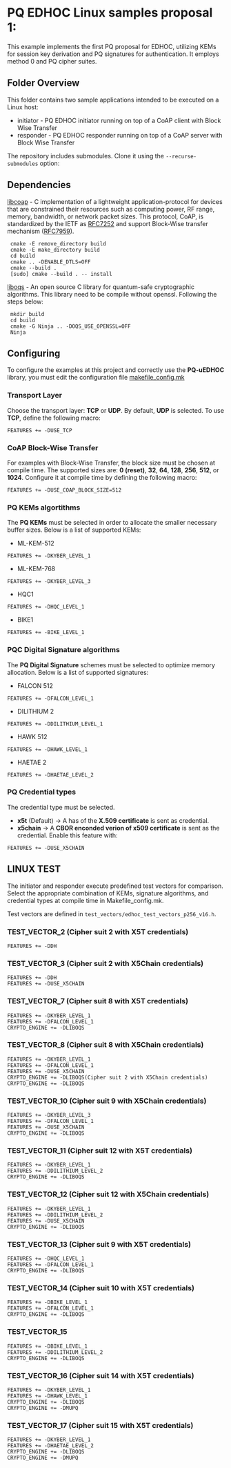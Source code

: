 # PQ EDHOC Linux samples proposal 1: 

This example implements the first PQ proposal for EDHOC, utilizing KEMs for session key derivation and PQ signatures for authentication. It employs method 0 and PQ cipher suites.

## Folder Overview
This folder contains two sample applications intended to be executed on a Linux host:
-  initiator - PQ EDHOC initiator running on top of a CoAP client with Block Wise Transfer
-  responder - PQ EDHOC responder running on top of a CoAP server with Block Wise Transfer

The repository includes submodules. Clone it using the `--recurse-submodules` option:
## Dependencies 
[libcoap](https://github.com/obgm/libcoap) - C implementation of a lightweight application-protocol for devices that are constrained their resources such as computing power, RF range, memory, bandwidth, or network packet sizes. This protocol, CoAP, is standardized by the IETF as [RFC7252](https://datatracker.ietf.org/doc/html/rfc7252) and support Block-Wise transfer mechanism ([RFC7959](https://datatracker.ietf.org/doc/html/rfc7959)). 
```
 cmake -E remove_directory build
 cmake -E make_directory build
 cd build
 cmake .. -DENABLE_DTLS=OFF
 cmake --build .
 [sudo] cmake --build . -- install
```

[liboqs](https://github.com/open-quantum-safe/liboqs) - An open source C library for quantum-safe cryptographic algorithms. This library need to be compile without openssl. Following the steps below:
```
 mkdir build
 cd build
 cmake -G Ninja .. -DOQS_USE_OPENSSL=OFF
 Ninja 
```

## Configuring
To configure the examples at this project and correctly use the **PQ-uEDHOC** library, you must edit the configuration file [makefile_config.mk](makefile_config.mk)

### Transport Layer
Choose the transport layer: **TCP** or **UDP**. By default, **UDP** is selected. To use **TCP**, define the following macro:
```
FEATURES += -DUSE_TCP 
```
### CoAP Block-Wise Transfer 
For examples with Block-Wise Transfer, the block size must be chosen at compile time. The supported sizes are: **0 (reset)**, **32**, **64**, **128**, **256**, **512**, or **1024**. Configure it at compile time by defining the following macro:
```
FEATURES += -DUSE_COAP_BLOCK_SIZE=512 
```
### PQ KEMs algortithms
The **PQ KEMs** must be selected in order to allocate the smaller necessary buffer sizes. Below is a list of supported KEMs:

- ML-KEM-512
```
FEATURES += -DKYBER_LEVEL_1
```
- ML-KEM-768   
```
FEATURES += -DKYBER_LEVEL_3
```
- HQC1 
```
FEATURES += -DHQC_LEVEL_1
```
- BIKE1 
```
FEATURES += -BIKE_LEVEL_1
```

### PQC Digital Signature algorithms
The **PQ Digital Signature** schemes  must be selected to optimize memory allocation. Below is a list of supported signatures:

- FALCON 512
```
FEATURES += -DFALCON_LEVEL_1
```
- DILITHIUM 2
```
FEATURES += -DDILITHIUM_LEVEL_1
```
- HAWK 512
```
FEATURES += -DHAWK_LEVEL_1
```
- HAETAE 2
```
FEATURES += -DHAETAE_LEVEL_2
```

### PQ Credential types
The credential type must be selected.
- **x5t**  (Default) -> A has of the **X.509 certificate** is sent as credential.
- **x5chain** ->  A **CBOR enconded verion of x509 certificate** is sent as the credential. Enable this feature with:
```
FEATURES += -DUSE_X5CHAIN
```

## LINUX TEST 
The initiator and responder execute predefined test vectors for comparison. Select the appropriate combination of KEMs, signature algorithms, and credential types at compile time in Makefile_config.mk.

Test vectors are defined in `test_vectors/edhoc_test_vectors_p256_v16.h`.

### TEST_VECTOR_2 (Cipher suit 2 with X5T credentials)
```
FEATURES += -DDH
```
### TEST_VECTOR_3 (Cipher suit 2 with X5Chain credentials)
```
FEATURES += -DDH
FEATURES += -DUSE_X5CHAIN
```
### TEST_VECTOR_7 (Cipher suit 8 with X5T credentials)
```
FEATURES += -DKYBER_LEVEL_1
FEATURES += -DFALCON_LEVEL_1
CRYPTO_ENGINE += -DLIBOQS
```
### TEST_VECTOR_8 (Cipher suit 8 with X5Chain credentials)
```
FEATURES += -DKYBER_LEVEL_1
FEATURES += -DFALCON_LEVEL_1
FEATURES += -DUSE_X5CHAIN
CRYPTO_ENGINE += -DLIBOQS(Cipher suit 2 with X5Chain credentials)
CRYPTO_ENGINE += -DLIBOQS
```

### TEST_VECTOR_10 (Cipher suit 9 with X5Chain credentials)
```
FEATURES += -DKYBER_LEVEL_3
FEATURES += -DFALCON_LEVEL_1
FEATURES += -DUSE_X5CHAIN
CRYPTO_ENGINE += -DLIBOQS
```

### TEST_VECTOR_11 (Cipher suit 12 with X5T credentials)
```
FEATURES += -DKYBER_LEVEL_1
FEATURES += -DDILITHIUM_LEVEL_2
CRYPTO_ENGINE += -DLIBOQS
```

### TEST_VECTOR_12 (Cipher suit 12 with X5Chain credentials)
```
FEATURES += -DKYBER_LEVEL_1
FEATURES += -DDILITHIUM_LEVEL_2
FEATURES += -DUSE_X5CHAIN
CRYPTO_ENGINE += -DLIBOQS
```

### TEST_VECTOR_13 (Cipher suit 9 with X5T credentials)
```
FEATURES += -DHQC_LEVEL_1
FEATURES += -DFALCON_LEVEL_1
CRYPTO_ENGINE += -DLIBOQS
```

### TEST_VECTOR_14 (Cipher suit 10 with X5T credentials)
```
FEATURES += -DBIKE_LEVEL_1
FEATURES += -DFALCON_LEVEL_1
CRYPTO_ENGINE += -DLIBOQS
```

### TEST_VECTOR_15 
```
FEATURES += -DBIKE_LEVEL_1
FEATURES += -DDILITHIUM_LEVEL_2
CRYPTO_ENGINE += -DLIBOQS
```

### TEST_VECTOR_16 (Cipher suit 14 with X5T credentials)
```
FEATURES += -DKYBER_LEVEL_1
FEATURES += -DHAWK_LEVEL_1
CRYPTO_ENGINE += -DLIBOQS
CRYPTO_ENGINE += -DMUPQ 
```

### TEST_VECTOR_17 (Cipher suit 15 with X5T credentials)
```
FEATURES += -DKYBER_LEVEL_1
FEATURES += -DHAETAE_LEVEL_2
CRYPTO_ENGINE += -DLIBOQS
CRYPTO_ENGINE += -DMUPQ 
```
